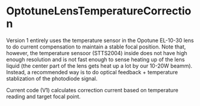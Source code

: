 # OptotuneLensTemperatureCorrection
Version 1 entirely uses the temperature sensor in the Opotune EL-10-30 lens to do current compensation to maintain a stable focal position. Note that, however, the temperature sensoor (STTS2004) inside does not have high enough resolution and is not fast enough to sense heating up of the lens liquid (the center part of the lens gets heat up a lot by our 10-20W beamm). Instead, a recommended way is to do optical feedback + temperature stablization of the photodiode signal. 

Current code (V1) calculates correction current based on temperature reading and target focal point. 
